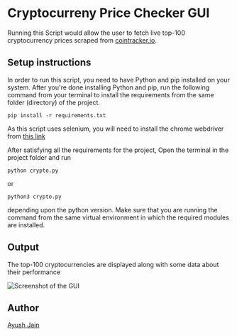 # Cryptocurreny Price Checker GUI

Running this Script would allow the user to fetch live top-100 cryptocurrency prices scraped from [cointracker.io](https://www.cointracker.io).

## Setup instructions

In order to run this script, you need to have Python and pip installed on your system. After you're done installing Python and pip, run the following command from your terminal to install the requirements from the same folder (directory) of the project.

```
pip install -r requirements.txt
```

As this script uses selenium, you will need to install the chrome webdriver from [this link](https://sites.google.com/a/chromium.org/chromedriver/downloads)

After satisfying all the requirements for the project, Open the terminal in the project folder and run

```
python crypto.py
```

or

```
python3 crypto.py
```

depending upon the python version. Make sure that you are running the command from the same virtual environment in which the required modules are installed.

## Output

The top-100 cryptocurrencies are displayed along with some data about their performance

![Screenshot of the GUI](https://i.postimg.cc/25TbtvJL/crypto.png)

## Author

[Ayush Jain](https://github.com/Ayushjain2205)
